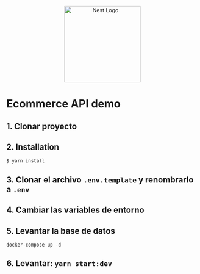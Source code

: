 <p align="center">
  <a href="http://nestjs.com/" target="blank"><img src="https://nestjs.com/img/logo-small.svg" width="200" alt="Nest Logo" /></a>
</p>

# Ecommerce API demo
## 1. Clonar proyecto

## 2. Installation
```
$ yarn install
```

## 3. Clonar el archivo ```.env.template``` y renombrarlo a ```.env```

## 4. Cambiar las variables de entorno

## 5. Levantar la base de datos
```
docker-compose up -d
```

## 6. Levantar: ```yarn start:dev```






